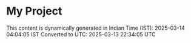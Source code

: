 # My Project

This content is dynamically generated in Indian Time (IST): 2025-03-14 04:04:05 IST
Converted to UTC: 2025-03-13 22:34:05 UTC
